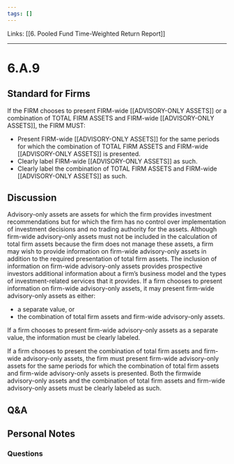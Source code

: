 ```yaml
---
tags: []
---
```

Links: [[6. Pooled Fund Time-Weighted Return Report]]
___
# 6.A.9
## Standard for Firms
If the FIRM chooses to present FIRM-wide [[ADVISORY-ONLY ASSETS]] or a combination of TOTAL FIRM ASSETS and FIRM-wide [[ADVISORY-ONLY ASSETS]], the FIRM MUST:
- Present FIRM-wide [[ADVISORY-ONLY ASSETS]] for the same periods for which the combination of TOTAL FIRM ASSETS and FIRM-wide [[ADVISORY-ONLY ASSETS]] is presented.
- Clearly label FIRM-wide [[ADVISORY-ONLY ASSETS]] as such.
- Clearly label the combination of TOTAL FIRM ASSETS and FIRM-wide [[ADVISORY-ONLY ASSETS]] as such.
## Discussion
Advisory-only assets are assets for which the firm provides investment recommendations but for which the firm has no control over implementation of investment decisions and no trading authority for the assets. Although firm-wide advisory-only assets must not be included in the calculation of total firm assets because the firm does not manage these assets, a firm may wish to provide information on firm-wide advisory-only assets in addition to the required presentation of total firm assets. The inclusion of information on firm-wide advisory-only assets provides prospective investors additional information about a firm’s business model and the types of investment-related services that it provides. If a firm chooses to present information on firm-wide advisory-only assets, it may present firm-wide advisory-only assets as either:
- a separate value, or
- the combination of total firm assets and firm-wide advisory-only assets.

If a firm chooses to present firm-wide advisory-only assets as a separate value, the information must be clearly labeled.

If a firm chooses to present the combination of total firm assets and firm-wide advisory-only assets, the firm must present firm-wide advisory-only assets for the same periods for which the combination of total firm assets and firm-wide advisory-only assets is presented. Both the firmwide advisory-only assets and the combination of total firm assets and firm-wide advisory-only assets must be clearly labeled as such.
## Q&A

## Personal Notes

### Questions